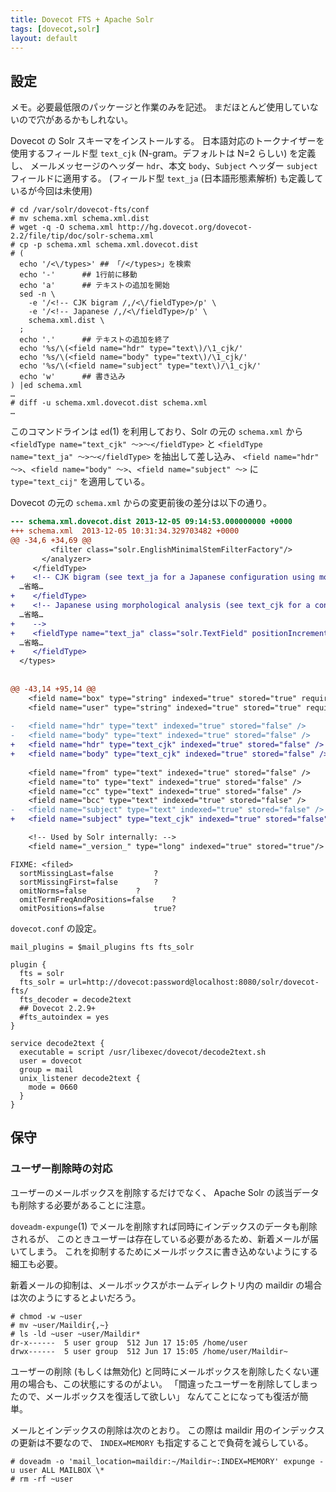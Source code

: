 ```yaml
---
title: Dovecot FTS + Apache Solr
tags: [dovecot,solr]
layout: default
---
```


設定
----------------------------------------------------------------------

メモ。必要最低限のパッケージと作業のみを記述。
まだほとんど使用していないので穴があるかもしれない。

Dovecot の Solr スキーマをインストールする。
日本語対応のトークナイザーを使用するフィールド型
`text_cjk` (N-gram。デフォルトは N=2 らしい) を定義し、
メールメッセージのヘッダー `hdr`、本文 `body`、`Subject` ヘッダー `subject`
フィールドに適用する。
(フィールド型 `text_ja` (日本語形態素解析) も定義しているが今回は未使用)

``` console
# cd /var/solr/dovecot-fts/conf
# mv schema.xml schema.xml.dist
# wget -q -O schema.xml http://hg.dovecot.org/dovecot-2.2/file/tip/doc/solr-schema.xml
# cp -p schema.xml schema.xml.dovecot.dist
# (
  echo '/<\/types>'	## 「/</types>」を検索
  echo '-'		## 1行前に移動
  echo 'a'		## テキストの追加を開始
  sed -n \
    -e '/<!-- CJK bigram /,/<\/fieldType>/p' \
    -e '/<!-- Japanese /,/<\/fieldType>/p' \
    schema.xml.dist \
  ;
  echo '.'		## テキストの追加を終了
  echo '%s/\(<field name="hdr" type="text\)/\1_cjk/'
  echo '%s/\(<field name="body" type="text\)/\1_cjk/'
  echo '%s/\(<field name="subject" type="text\)/\1_cjk/'
  echo 'w'		## 書き込み
) |ed schema.xml
…
# diff -u schema.xml.dovecot.dist schema.xml
…
```

このコマンドラインは `ed`(1) を利用しており、Solr の元の `schema.xml` から
`<fieldType name="text_cjk" 〜>〜</fieldType>` と
`<fieldType name="text_ja" 〜>〜</fieldType>` を抽出して差し込み、
`<field name="hdr" 〜>`、`<field name="body" 〜>`、`<field name="subject" 〜>`
に `type="text_cij"` を適用している。

Dovecot の元の `schema.xml` からの変更前後の差分は以下の通り。

``` diff
--- schema.xml.dovecot.dist	2013-12-05 09:14:53.000000000 +0000
+++ schema.xml	2013-12-05 10:31:34.329703482 +0000
@@ -34,6 +34,69 @@
         <filter class="solr.EnglishMinimalStemFilterFactory"/>
       </analyzer>
     </fieldType>
+    <!-- CJK bigram (see text_ja for a Japanese configuration using morphological analysis) -->
  …省略…
+    </fieldType>
+    <!-- Japanese using morphological analysis (see text_cjk for a configuration using bigramming)
  …省略…
+    -->
+    <fieldType name="text_ja" class="solr.TextField" positionIncrementGap="100" autoGeneratePhraseQueries="false">
  …省略…
+    </fieldType>
  </types>
 
 
@@ -43,14 +95,14 @@
    <field name="box" type="string" indexed="true" stored="true" required="true" />
    <field name="user" type="string" indexed="true" stored="true" required="true" />
 
-   <field name="hdr" type="text" indexed="true" stored="false" />
-   <field name="body" type="text" indexed="true" stored="false" />
+   <field name="hdr" type="text_cjk" indexed="true" stored="false" />
+   <field name="body" type="text_cjk" indexed="true" stored="false" />
 
    <field name="from" type="text" indexed="true" stored="false" />
    <field name="to" type="text" indexed="true" stored="false" />
    <field name="cc" type="text" indexed="true" stored="false" />
    <field name="bcc" type="text" indexed="true" stored="false" />
-   <field name="subject" type="text" indexed="true" stored="false" />
+   <field name="subject" type="text_cjk" indexed="true" stored="false" />

    <!-- Used by Solr internally: -->
    <field name="_version_" type="long" indexed="true" stored="true"/>
```

```
FIXME: <filed>
  sortMissingLast=false			?
  sortMissingFirst=false		?
  omitNorms=false			?
  omitTermFreqAndPositions=false	?
  omitPositions=false			true?
```

`dovecot.conf` の設定。

```
mail_plugins = $mail_plugins fts fts_solr

plugin {
  fts = solr
  fts_solr = url=http://dovecot:password@localhost:8080/solr/dovecot-fts/
  fts_decoder = decode2text
  ## Dovecot 2.2.9+
  #fts_autoindex = yes
}

service decode2text {
  executable = script /usr/libexec/dovecot/decode2text.sh
  user = dovecot
  group = mail
  unix_listener decode2text {
    mode = 0660
  }
}
```

保守
----------------------------------------------------------------------

### ユーザー削除時の対応

ユーザーのメールボックスを削除するだけでなく、
Apache Solr の該当データも削除する必要があることに注意。

`doveadm-expunge`(1)
でメールを削除すれば同時にインデックスのデータも削除されるが、
このときユーザーは存在している必要があるため、新着メールが届いてしまう。
これを抑制するためにメールボックスに書き込めないようにする細工も必要。

新着メールの抑制は、メールボックスがホームディレクトリ内の maildir
の場合は次のようにするとよいだろう。

```
# chmod -w ~user
# mv ~user/Maildir{,~}
# ls -ld ~user ~user/Maildir*
dr-x------  5 user group  512 Jun 17 15:05 /home/user
drwx------  5 user group  512 Jun 17 15:05 /home/user/Maildir~
```

ユーザーの削除 (もしくは無効化)
と同時にメールボックスを削除したくない運用の場合も、この状態にするのがよい。
「間違ったユーザーを削除してしまったので、メールボックスを復活して欲しい」
なんてことになっても復活が簡単。

メールとインデックスの削除は次のとおり。
この際は maildir 用のインデックスの更新は不要なので、
`INDEX=MEMORY` も指定することで負荷を減らしている。

```
# doveadm -o 'mail_location=maildir:~/Maildir~:INDEX=MEMORY' expunge -u user ALL MAILBOX \*
# rm -rf ~user
```

